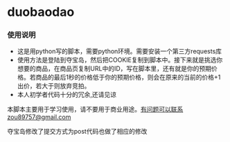 # duobaodao

### 使用说明

- 这是用python写的脚本，需要python环境。需要安装一个第三方requests库
- 使用方法是登陆到夺宝岛，然后把COOKIE复制到脚本中。接下来就是挑选你想要的商品，在商品页复制URL中的ID，写在脚本里，还有就是你的预期价格。若商品的最后1秒的价格低于你的预期价格，则会在原来的当前的价格+1出价，若大于则放弃竞拍。
- 本人初学者代码十分的冗余,还请见谅

本脚本主要用于学习使用，请不要用于商业用途。有问题可以联系zou89757@gmail.com


夺宝岛修改了提交方式为post代码也做了相应的修改
